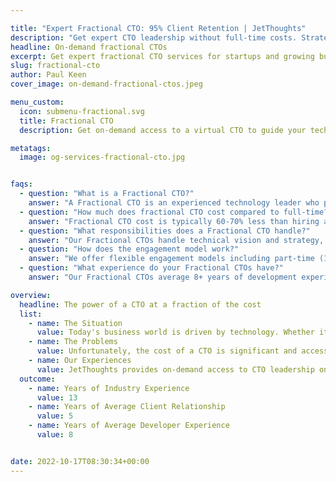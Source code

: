 ```yaml
---

title: "Expert Fractional CTO: 95% Client Retention | JetThoughts"
description: "Get expert CTO leadership without full-time costs. Strategic tech vision, team building, 95% client retention. Free consultation ✓"
headline: On-demand fractional CTOs
excerpt: Get expert fractional CTO services for startups and growing businesses. Our fractional CTO cost-effective solutions provide strategic technology leadership, team building, and technical excellence at 60% less cost than full-time CTOs.
slug: fractional-cto
author: Paul Keen
cover_image: on-demand-fractional-ctos.jpeg

menu_custom:
  icon: submenu-fractional.svg
  title: Fractional CTO
  description: Get on-demand access to a virtual CTO to guide your technical vision, accelerate team-building, and improve development operations.

metatags:
  image: og-services-fractional-cto.jpg


faqs:
  - question: "What is a Fractional CTO?"
    answer: "A Fractional CTO is an experienced technology leader who provides part-time executive-level guidance to help companies make strategic technology decisions, build and lead development teams, and ensure successful product delivery. Unlike a full-time CTO, fractional CTOs work on a contract basis, offering the same expertise at a fraction of the cost."
  - question: "How much does fractional CTO cost compared to full-time?"
    answer: "Fractional CTO cost is typically 60-70% less than hiring a full-time CTO. While a full-time CTO salary ranges from $200,000-$400,000+ annually, our fractional CTO services provide the same strategic leadership and technical expertise at fractional CTO cost starting from $8,000-$15,000 monthly, making executive-level technology guidance accessible to startups and growing businesses."
  - question: "What responsibilities does a Fractional CTO handle?"
    answer: "Our Fractional CTOs handle technical vision and strategy, technology stack decisions, team hiring and management, code review and architecture oversight, project management and delivery, vendor evaluation and management, and risk assessment. They often work alongside our [fractional product management](/services/fractional-product-management/) team to align technical strategy with business goals, and can help scale your team through our [outsourced developer staffing](/services/outsourced-developer-staffing/) services."
  - question: "How does the engagement model work?"
    answer: "We offer flexible engagement models including part-time (10-20 hours/week), project-based contracts, interim CTO roles during transitions, and strategic consulting relationships. Most clients start with a part-time arrangement that can scale up or down based on your needs and growth stage."
  - question: "What experience do your Fractional CTOs have?"
    answer: "Our Fractional CTOs average 8+ years of development experience with 13+ years of industry experience. They've led technical teams, managed complex software projects, and helped companies scale from startup to enterprise level. All have hands-on experience with modern technology stacks and proven track records of successful product delivery."

overview:
  headline: The power of a CTO at a fraction of the cost
  list:
    - name: The Situation
      value: Today's business world is driven by technology. Whether it's launching a software product, building a website, or managing digital infrastructure, organizations rely on technical leadership to stay competitive & keep operations running smoothly. With access to a CTO, companies can better navigate the waters of cutting-edge technology while reducing risks & increasing the adaptability of the organization.
    - name: The Problems
      value: Unfortunately, the cost of a CTO is significant and access to this type of experienced technical talent can be very competitive. Because a CTO is often necessary for early-stage software startups, founders often have to choose between giving up serious equity or drastically increasing operating costs.
    - name: Our Experiences
      value: JetThoughts provides on-demand access to CTO leadership on a fractional, part-time, or interim basis to help companies of any size level up their technology operations. Our virtual CTO services cover technical vision, strategy, and organizational structure to hiring, training, and managing a development team, providing the technical support needed to drive sustainable growth.
  outcome:
    - name: Years of Industry Experience
      value: 13
    - name: Years of Average Client Relationship
      value: 5
    - name: Years of Average Developer Experience
      value: 8


date: 2022-10-17T08:30:34+00:00
---
```

